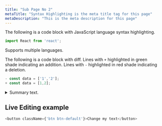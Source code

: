 ```yaml
---
title: "Sub Page No 2"
metaTitle: "Syntax Highlighting is the meta title tag for this page"
metaDescription: "This is the meta description for this page"
---
```


The following is a code block with JavaScript language syntax highlighting.

```javascript
import React from 'react';
```

Supports multiple languages.

The following is a code block with diff. Lines with `+` highlighted in green shade indicating an addition. Lines with `-` highlighted in red shade indicating a deletion.

```javascript
- const data = ['1','2'];
+ const data = [1,2];
```

<details>
<summary>Summary text.</summary>
<code style="white-space:nowrap;">Hello World, how is it going?</code>
</details>

## Live Editing example

```javascript react-live=true
<button className={'btn btn-default'}>Change my text</button>
```
